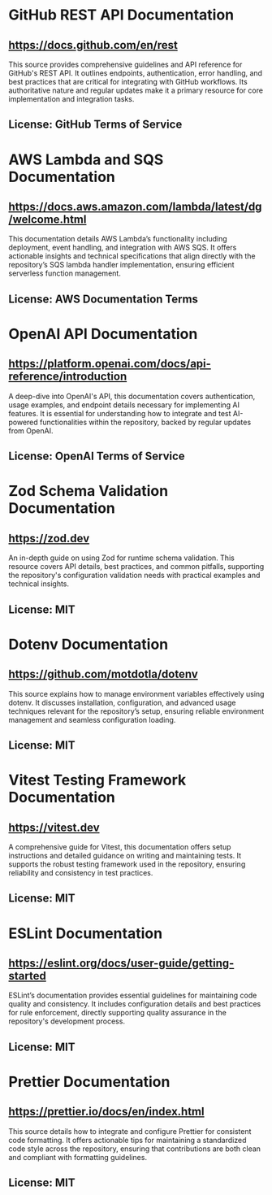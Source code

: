 # GitHub REST API Documentation
## https://docs.github.com/en/rest
This source provides comprehensive guidelines and API reference for GitHub's REST API. It outlines endpoints, authentication, error handling, and best practices that are critical for integrating with GitHub workflows. Its authoritative nature and regular updates make it a primary resource for core implementation and integration tasks.
## License: GitHub Terms of Service

# AWS Lambda and SQS Documentation
## https://docs.aws.amazon.com/lambda/latest/dg/welcome.html
This documentation details AWS Lambda’s functionality including deployment, event handling, and integration with AWS SQS. It offers actionable insights and technical specifications that align directly with the repository’s SQS lambda handler implementation, ensuring efficient serverless function management.
## License: AWS Documentation Terms

# OpenAI API Documentation
## https://platform.openai.com/docs/api-reference/introduction
A deep-dive into OpenAI's API, this documentation covers authentication, usage examples, and endpoint details necessary for implementing AI features. It is essential for understanding how to integrate and test AI-powered functionalities within the repository, backed by regular updates from OpenAI.
## License: OpenAI Terms of Service

# Zod Schema Validation Documentation
## https://zod.dev
An in-depth guide on using Zod for runtime schema validation. This resource covers API details, best practices, and common pitfalls, supporting the repository's configuration validation needs with practical examples and technical insights.
## License: MIT

# Dotenv Documentation
## https://github.com/motdotla/dotenv
This source explains how to manage environment variables effectively using dotenv. It discusses installation, configuration, and advanced usage techniques relevant for the repository’s setup, ensuring reliable environment management and seamless configuration loading.
## License: MIT

# Vitest Testing Framework Documentation
## https://vitest.dev
A comprehensive guide for Vitest, this documentation offers setup instructions and detailed guidance on writing and maintaining tests. It supports the robust testing framework used in the repository, ensuring reliability and consistency in test practices.
## License: MIT

# ESLint Documentation
## https://eslint.org/docs/user-guide/getting-started
ESLint’s documentation provides essential guidelines for maintaining code quality and consistency. It includes configuration details and best practices for rule enforcement, directly supporting quality assurance in the repository's development process.
## License: MIT

# Prettier Documentation
## https://prettier.io/docs/en/index.html
This source details how to integrate and configure Prettier for consistent code formatting. It offers actionable tips for maintaining a standardized code style across the repository, ensuring that contributions are both clean and compliant with formatting guidelines.
## License: MIT